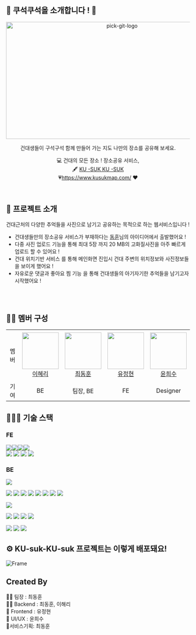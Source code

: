 ## 🧼 쿠석쿠석을 소개합니다 ! 🛵

<p align="center">
    <img src="https://github.com/KONKUK-MAP-Service/.github/assets/58305106/f248596f-c515-472b-9e82-be211ca0f64c" alt="pick-git-logo" width="620" height="320">
</p>

<div align="center">

건대생들이 구석구석 함께 만들어 가는 지도
나만의 장소를 공유해 보세요.

  💻 건대의 모든 장소 ! 장소공유 서비스, <br>
  🖋 [KU -SUK KU -SUK](https://www.kusukmap.com/)    
  💗https://www.kusukmap.com/ ❤️
    

</div>
<br>

## 🐷 프로젝트 소개
건대근처의 다양한 추억들을 사진으로 남기고 공유하는 목적으로 하는 웹서비스입니다 !
 
- 건대생들만의 장소공유 서비스가 부재하다는 <a href="https://github.com/ulsandonghun">동훈</a>님의 아이디어에서 출발했어요 ! 
- 다중 사진 업로드 기능을 통해 최대 5장 까지 20 MB의 고화질사진을 아주 빠르게 업로드 할 수 있어요 !
- 건대 위치기반 서비스 를 통해 메인화면 진입시 건대 주변의 위치정보와 사진정보들을 보이게 했어요 !
- 자유로운 댓글과 좋아요 찜 기능 을 통해 건대생들의 아기자기한 추억들을 남기고자 시작했어요 ! 

<br>
<br/>

## 👩‍💻 멤버 구성
<table>
<tr height="140px">
    <td align="center" width="130px">
        멤버
    </td>
    <td align="center" width="130px">
        <a href="https://github.com/Hyeri1ee"><img height="100px" width="100px" src="https://avatars.githubusercontent.com/Hyeri1ee"/></a>
        <br />
        <a href="https://github.com/Hyeri1ee">이혜리</a>
    </td>
    <td align="center" width="130px">
        <a href="https://github.com/ulsandonghun"><img height="100px" width="100px" src="https://avatars.githubusercontent.com/ulsandonghun"/></a>
        <br />
        <a href="https://github.com/ulsandonghun">최동훈</a>
    </td>
    <td align="center" width="130px">
        <a href="https://github.com/akfrdma0125"><img height="100px" width="100px" src="https://avatars.githubusercontent.com/akfrdma0125"/></a>
        <br />
        <a href="https://github.com/akfrdma0125">유정현</a>
    </td>
    <td align="center" width="130px">
        <a href="https://github.com/Heheheesu"><img height="100px" width="100px" src="https://avatars.githubusercontent.com/Heheheesu"/></a>
        <br />
        <a href="https://github.com/Heheheesu">윤희수</a>
    </td>
</tr>
<tr>
    <td align="center" width="130px">
        기여
    </td>
    <td align="center" width="130px">
        BE
    </td>
    <td align="center" width="130px">
        팀장, BE
    </td>
    <td align="center" width="130px">
        FE
    </td>
    <td align="center" width="130px">
        Designer
    </td>
</tr>
</table>


## 🧑🏻‍💻 기술 스택

### FE

<img src="https://img.shields.io/badge/Typescript-3178C6?style=flat-square&logo=Typescript&logoColor=white"/><img src="https://img.shields.io/badge/React-61DAFB?style=flat-square&logo=React&logoColor=black"/><img src="https://img.shields.io/badge/HTML5-E34F26?style=flat-square&logo=html5&logoColor=white"/><img src="https://img.shields.io/badge/CSS3-1572B6?style=flat-square&logo=css3&logoColor=white"/><br/>
<img src="https://img.shields.io/badge/Redux-1572B6?style=flat-square&logo=redux&logoColor=white"/>
<img src="https://img.shields.io/badge/Next_JS-black?style=flat-square&logo=next.js&logoColor=white"/>
<img src="https://img.shields.io/badge/Styled_Components-DB7093?style=flat-square&logo=styled-components&logoColor=white"/>
<img src="https://img.shields.io/badge/Yarn-2C8EBB?style=flat-square&logo=yarn&logoColor=white"/>

### BE
<img src="https://img.shields.io/badge/Java 17-007396?style=flat&logo=java&logoColor=white"/>

<img src="https://img.shields.io/badge/Spring-6DB33F?style=flat&logo=spring&logoColor=white"/> <img src="https://img.shields.io/badge/Spring Boot-6DB33F?style=flat&logo=springboot&logoColor=white"/> <img src="https://img.shields.io/badge/Spring MVC-6DB33F?style=flat&logo=spring&logoColor=white"/>  <img src="https://img.shields.io/badge/Spring Data JPA-6DB33F?style=flat&logo=spring&logoColor=white"/> <img src="https://img.shields.io/badge/JPA-orange?style=flat&logo=JPA&logoColor=white"/> <img src="https://img.shields.io/badge/Hibernate-orange?style=flat&logo=Hibernate&logoColor=white"/> <img src="https://img.shields.io/badge/Querydsl-orange?style=flat&logo=querydsl&logoColor=white"/> <img src="https://img.shields.io/badge/Junit5-blue?style=flat&logo=Junit5&logoColor=white"/>

<img src="https://img.shields.io/badge/MySQL-4479A1?style=flat&logo=mysql&logoColor=white"/> 

<img src="https://img.shields.io/badge/EC2-FF9900?style=flat&logo=amazonec2&logoColor=white"/> <img src="https://img.shields.io/badge/RDS-527FFF?style=flat&logo=amazonrds&logoColor=white"/> <img src="https://img.shields.io/badge/ELB-FF9900?style=flat&logo=amazon elb&logoColor=white"/> <img src="https://img.shields.io/badge/Api Gateway-FF9900?style=flat&logo=amazonapigateway&logoColor=white"/> 

<img src="https://img.shields.io/badge/GithubActions-2088FF?style=flat&logo=githubactions&logoColor=white"/> <img src="https://img.shields.io/badge/Docker-2496ED?style=flat&logo=docker&logoColor=white"/> <img src="https://img.shields.io/badge/redis-DC382D?style=flat&logo=redis&logoColor=white"/>





## ⚙️ KU-suk-KU-suk 프로젝트는 이렇게 배포돼요!



![Frame](https://github.com/KONKUK-MAP-Service/.github/assets/58305106/20b29334-eb74-4cc4-b34c-331032b2dff8)




<aside>  
    
 #  Created By
👩‍💻 팀장 : 최동훈       
🙋‍♀️ Backend : 최동훈, 이해리  
🌈  Frontend : 유정현  
🍿 UI/UX : 윤희수    
📓서비스기획: 최동훈

</aside>

